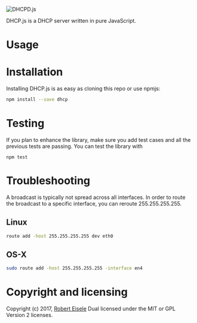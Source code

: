 
![DHCPD.js](https://github.com/infusion/DHCP.js/blob/master/res/logo.png?raw=true "JavaScript DHCP Server")

DHCP.js is a DHCP server written in pure JavaScript.

Usage
===









Installation
===
Installing DHCP.js is as easy as cloning this repo or use npmjs:

```bash
npm install --save dhcp
```

Testing
===
If you plan to enhance the library, make sure you add test cases and all the previous tests are passing. You can test the library with

```
npm test
```

Troubleshooting
===

A broadcast is typically not spread across all interfaces. In order to route the broadcast to a specific interface, you can reroute 255.255.255.255.

Linux
---
```bash
route add -host 255.255.255.255 dev eth0
```

OS-X
---
```bash
sudo route add -host 255.255.255.255 -interface en4 
```

Copyright and licensing
===
Copyright (c) 2017, [Robert Eisele](http://www.xarg.org/)
Dual licensed under the MIT or GPL Version 2 licenses.
